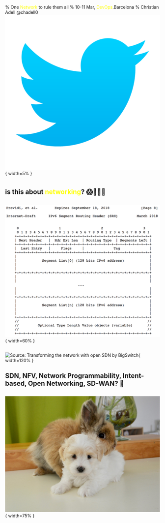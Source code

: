 % One <span style="color:yellow">Network</span> to rule them all
% 10-11 Mar, <span style="color:yellow">DevOps</span>.Barcelona
% Christian Adell @chadell0 ![](media/twitter-logo.png){ width=5% }

<!-- 
Hello everyone!

Wow, I will start thanking you very much for being here, the last session of the day... and about NETWORKING.

I have to confess you that when I submitted this talks to the CFP I was a bit unsure about how to organize it, because, as you may have experienced, networking is not the disciple where devops culture has had more impact on so far.

But, on the other side I felt that explaining my journey from a traditional network engineer to adopt a devops mindset, could help you on your own way. My name is Christian Adell and I have been working as a Devops/Network engineer in Schibsted for more than 2 years.

Before starting this talk, let me understand better how many of you are involved in networking day-to-day,  with a simple poll:

* who works on networking challenges in your daily work? and who likes it?

mmm, not bad, I hope you, at least some of you, will enjoy this story...
-->

#

## is this about <span style="color:yellow">networking</span>? 😱🤯🤮🤢

<!-- 
... but also for the rest, who probably felt like these emojis when they saw this presentation abstract.

So, what is this gonna be about?
-->

##

![draft-ietf-6man-segment-routing-header-11](media/rfc_sr.png){ width=60% }

<!-- 
... we could learn about some cool stuff about using Segment Routing with IPv6 to define network functions service chain...
but don't worry!!! this talk is not about a specific network protocol and its headers...
even knowing this details is useful to improve our applications' performance
-->

##

![Source: Transforming the network with open SDN by BigSwitch](https://2eof2j3oc7is20vt9q3g7tlo5xe-wpengine.netdna-ssl.com/wp-content/uploads/2014/07/big-switch-networks-telnet-ssh.jpg){ width=120% }

<!-- 
we could also talk about the "dramatic" improvement in network operations for the last 20 years (ironic)...
-->

## SDN, NFV, Network Programmability, Intent-based, Open Networking, SD-WAN? 🤔

<!-- 
... not joking, the networking area finally started moving to a devops approach and a lot of examples of automation is appearing these days. Here in Barcelona we are following in the "SDN and Network Programmability meetup" where you will be welcome.

But, what is this presentation about?
-->

##

![💛](media/hug.jpg){ width=75% }

<!-- 
...this presentation is about a LOVE story between network and software engineers. 

How we worked together to achieve common goals, improving how developers use network resources.

Forget about the famous senteces, "it works for me", "it works in my laptop". Now, we are part of the same teams and we understand better each point of view.

In this presentation I will show you the process/decisions we took at Schibsted to build a service to abstract networking and the result we got (expect a demo!)
-->


<!-- Timings
Welcome: 5, 4
The Problem: 7, 5
First try: 6, 5
Service: 10, 13
Demo: 8, 7
Wrap-up: 4, 2
Total: 40, 37
-->